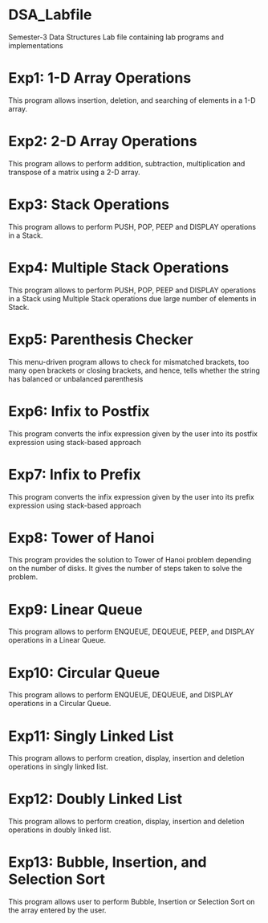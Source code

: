 # DSA_Labfile
Semester-3 Data Structures Lab file containing lab programs and implementations

# Exp1: 1-D Array Operations  
This program allows insertion, deletion, and searching of elements in a 1-D array.

# Exp2: 2-D Array Operations  
This program allows to perform addition, subtraction, multiplication and transpose of a matrix using a 2-D array.

# Exp3: Stack Operations  
This program allows to perform PUSH, POP, PEEP and DISPLAY operations in a Stack.

# Exp4: Multiple Stack Operations  
This program allows to perform PUSH, POP, PEEP and DISPLAY operations in a Stack using Multiple Stack operations due large number of elements in Stack.

# Exp5: Parenthesis Checker
This menu-driven program allows to check for mismatched brackets, too many open brackets or closing brackets, and hence, tells whether the string has balanced or unbalanced parenthesis 

# Exp6: Infix to Postfix
This program converts the infix expression given by the user into its postfix expression using stack-based approach

# Exp7: Infix to Prefix
This program converts the infix expression given by the user into its prefix expression using stack-based approach

# Exp8: Tower of Hanoi
This program provides the solution to Tower of Hanoi problem depending on the number of disks. It gives the number of steps taken to solve the problem.

# Exp9: Linear Queue
This program allows to perform ENQUEUE, DEQUEUE, PEEP, and DISPLAY operations in a Linear Queue.

# Exp10: Circular Queue
This program allows to perform ENQUEUE, DEQUEUE, and DISPLAY operations in a Circular Queue.

# Exp11: Singly Linked List
This program allows to perform creation, display, insertion and deletion operations in singly linked list.

# Exp12: Doubly Linked List
This program allows to perform creation, display, insertion and deletion operations in doubly linked list.

# Exp13: Bubble, Insertion, and Selection Sort
This program allows user to perform Bubble, Insertion or Selection Sort on the array entered by the user.